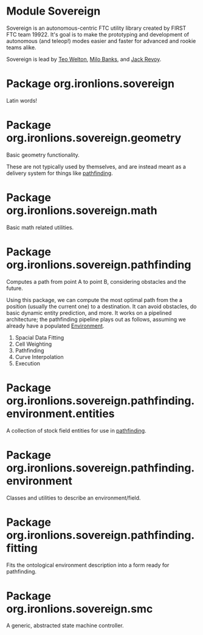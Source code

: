 # Module Sovereign
Sovereign is an autonomous-centric FTC utility library created by FIRST FTC team 19922. It's goal is
to make the prototyping and development of autonomous (and teleop!) modes easier and faster for
advanced and rookie teams alike.

Sovereign is lead by
[Teo Welton](https://github.com/DragonDev07),
[Milo Banks](https://github.com/IsaccBarker), and
[Jack Revoy](https://github.com/blazeboy75).

# Package org.ironlions.sovereign
Latin words!

# Package org.ironlions.sovereign.geometry
Basic geometry functionality.

These are not typically used by themselves, and are instead  meant as a delivery system for things
like [pathfinding](org.ironlions.sovereign.pathfinding).

# Package org.ironlions.sovereign.math
Basic math related utilities.

# Package org.ironlions.sovereign.pathfinding
Computes a path from point A to point B, considering obstacles and the future.

Using this package, we can compute the most optimal path from the a position (usually the current
one) to a destination. It can avoid obstacles, do basic dynamic entity prediction, and more. It
works on a pipelined architecture; the pathfinding pipeline plays out as follows, assuming we
already have a populated [Environment](org.ironlions.sovereign.pathfinding.field.Environment).

1. Spacial Data Fitting
2. Cell Weighting
3. Pathfinding
4. Curve Interpolation
5. Execution

# Package org.ironlions.sovereign.pathfinding.environment.entities
A collection of stock field entities for use in [pathfinding](org.ironlions.sovereign.pathfinding).

#  Package org.ironlions.sovereign.pathfinding.environment
Classes and utilities to describe an environment/field.

# Package org.ironlions.sovereign.pathfinding.fitting
Fits the ontological environment description into a form ready for pathfinding.

# Package org.ironlions.sovereign.smc
A generic, abstracted state machine controller.
